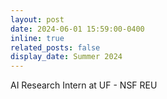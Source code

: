 ```yaml
---
layout: post
date: 2024-06-01 15:59:00-0400
inline: true
related_posts: false
display_date: Summer 2024
---
```

AI Research Intern at UF - NSF REU